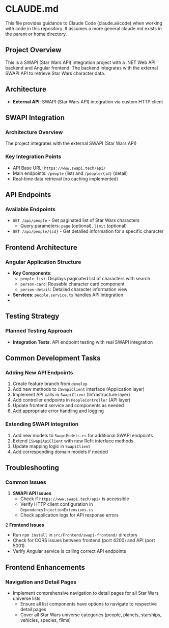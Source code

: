 # CLAUDE.md

This file provides guidance to Claude Code (claude.ai/code) when working with code in this repository.
It assumes a more general claude.md exists in the parent or home directory.

## Project Overview
This is a SWAPI (Star Wars API) integration project with a .NET Web API backend and Angular frontend. The backend integrates with the external SWAPI API to retrieve Star Wars character data.

## Architecture
- **External API**: SWAPI (Star Wars API) integration via custom HTTP client


## SWAPI Integration

### Architecture Overview
The project integrates with the external SWAPI (Star Wars API) 

### Key Integration Points
- API Base URL: `https://www.swapi.tech/api/`
- Main endpoints: `/people` (list) and `/people/{id}` (detail)
- Real-time data retrieval (no caching implemented)

## API Endpoints

### Available Endpoints
- `GET /api/people` - Get paginated list of Star Wars characters
  - Query parameters: `page` (optional), `limit` (optional)
- `GET /api/people/{id}` - Get detailed information for a specific character

## Frontend Architecture

### Angular Application Structure
- **Key Components**:
  - `people-list`: Displays paginated list of characters with search
  - `person-card`: Reusable character card component
  - `person-detail`: Detailed character information view
- **Services**: `people.service.ts` handles API integration
- 
## Testing Strategy

### Planned Testing Approach
- **Integration Tests**: API endpoint testing with real SWAPI integration

## Common Development Tasks

### Adding New API Endpoints
1. Create feature branch from `develop`
2. Add new methods to `ISwapiClient` interface (Application layer)
3. Implement API calls in `SwapiClient` (Infrastructure layer)
4. Add controller endpoints in `PeopleController` (API layer)
5. Update frontend service and components as needed
6. Add appropriate error handling and logging

### Extending SWAPI Integration
1. Add new models to `SwapiModels.cs` for additional SWAPI endpoints
2. Extend `ISwapiApiClient` with new Refit interface methods
3. Update mapping logic in `SwapiClient`
4. Add corresponding domain models if needed

## Troubleshooting

### Common Issues
1. **SWAPI API Issues**
   - Check if `https://www.swapi.tech/api/` is accessible
   - Verify HTTP client configuration in `DependencyInjectionExtensions.cs`
   - Check application logs for API response errors

2  **Frontend Issues**
   - Run `npm install` in `src/Frontend/swapi-frontend/` directory
   - Check for CORS issues between frontend (port 4200) and API (port 5001)
   - Verify Angular service is calling correct API endpoints

## Frontend Enhancements

### Navigation and Detail Pages
- Implement comprehensive navigation to detail pages for all Star Wars universe lists
  - Ensure all list components have options to navigate to respective detail pages
  - Cover all Star Wars universe categories (people, planets, starships, vehicles, species, films)